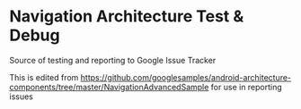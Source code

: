 # Navigation Architecture Test & Debug
Source of testing and reporting to Google Issue Tracker

This is edited from https://github.com/googlesamples/android-architecture-components/tree/master/NavigationAdvancedSample for use in reporting issues
